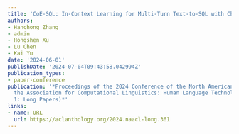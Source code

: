 ```yaml
---
title: 'CoE-SQL: In-Context Learning for Multi-Turn Text-to-SQL with Chain-of-Editions'
authors:
- Hanchong Zhang
- admin
- Hongshen Xu
- Lu Chen
- Kai Yu
date: '2024-06-01'
publishDate: '2024-07-04T09:43:58.042994Z'
publication_types:
- paper-conference
publication: '*Proceedings of the 2024 Conference of the North American Chapter of
  the Association for Computational Linguistics: Human Language Technologies (Volume
  1: Long Papers)*'
links:
- name: URL
  url: https://aclanthology.org/2024.naacl-long.361
---
```

